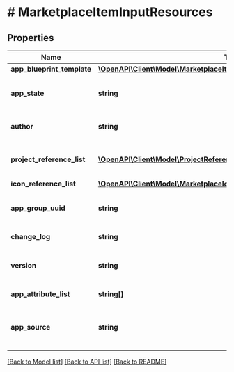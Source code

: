 # # MarketplaceItemInputResources

## Properties

Name | Type | Description | Notes
------------ | ------------- | ------------- | -------------
**app_blueprint_template** | [**\OpenAPI\Client\Model\MarketplaceItemInputResourcesAppBlueprintTemplate**](MarketplaceItemInputResourcesAppBlueprintTemplate.md) |  |
**app_state** | **string** | State indicating if marketplace item is approved, pending or rejected | [optional] [default to 'PENDING']
**author** | **string** | Person or company which developed the app |
**project_reference_list** | [**\OpenAPI\Client\Model\ProjectReference[]**](ProjectReference.md) | The projects this marketplace item has been assigned to | [optional]
**icon_reference_list** | [**\OpenAPI\Client\Model\MarketplaceIcon[]**](MarketplaceIcon.md) |  | [optional]
**app_group_uuid** | **string** | UUID for the group of MPIs which are versions of the same App | [optional]
**change_log** | **string** | Change log for this version of the app | [optional]
**version** | **string** | Indicates version of the App that this marketplace item represents | [optional]
**app_attribute_list** | **string[]** | Attributes of this app. | [optional]
**app_source** | **string** | Indicates whether the app is Global(Marketplace item) or Local(User created) | [optional] [default to 'LOCAL']

[[Back to Model list]](../../README.md#models) [[Back to API list]](../../README.md#endpoints) [[Back to README]](../../README.md)
